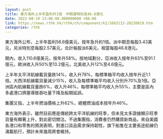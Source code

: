 ```yaml
---
layout: post
title: 東方海外上半年盈利升1倍　中期連特別息46.8港元
date: 2022-08-19 13:06:08.000000000 +08:00
link: https://news.rthk.hk/rthk/ch/component/k2/1663113-20220819.htm
categories: rthk
---
```


東方海外公布，上半年盈利56.6億美元，按年急升約1倍。派中期息每股3.43美元，另派特別息每股2.57美元，合計每股派6美元，相當每股46.8港元。

期內，收入110.6億美元，按年升58%。按地域劃分，亞洲收入按年升63%至91.1億元，歐洲收入升50%至13.2億元，北美收入升12%至4.6億元。

上半年太平洋航線載貨量跌14%，收入升78%，每標準箱平均收入按年升近1.1倍。大西洋航線載貨量減少15%，收入及每標準箱平均收入分別升70%及1倍。亞洲區內航線載貨量跌6%，收入升46%，每標準箱平均收入升55%，主要是區內多處港口擠塞導致吞吐量下降及船期延誤。

集團又指，上半年燃油價格上升62%，總體燃油成本按年升46%。

東方海外表示，雖然目前應是傳統跨太平洋航線的旺季，但未見太多證據顯示旺季貨量有顯著上升，對此密切關注。不過集團指，消費者仍然購買新商品，來自美國各港口和零售的預測表明，對進口貨品需求保持韌性，旗下船隻在主要長途航線仍滿載航行，預計未來幾周將會維持。
